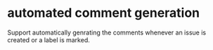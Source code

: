 # automated comment generation
Support automatically genrating the comments whenever an issue is created or a label is marked.
